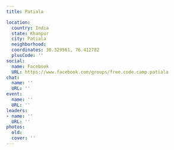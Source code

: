 ```yaml
---
title: Patiala

location:
  country: India
  state: Khanpur
  city: Patiala
  neighborhood: 
  coordinates: 30.329561, 76.412782
  plusCode: ''
social:
  name: Facebook
  URL: https://www.facebook.com/groups/free.code.camp.patiala
chat:
  name: ''
  URL: ''
event:
  name: ''
  URL: ''
leaders:
- name: ''
  URL: ''
photos:
  old: 
  cover: ''
---
```

